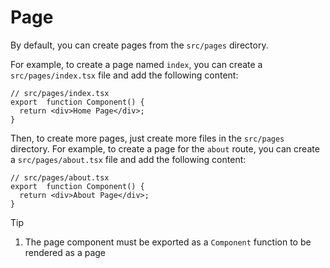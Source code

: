 # Page

By default, you can create pages from the `src/pages` directory.

For example, to create a page named `index`, you can create a `src/pages/index.tsx` file and add the following content:

```tsx
// src/pages/index.tsx
export  function Component() {
  return <div>Home Page</div>;
}
```

Then, to create more pages, just create more files in the `src/pages` directory. For example, to create a page for the `about` route, you can create a `src/pages/about.tsx` file and add the following content:

```tsx
// src/pages/about.tsx
export  function Component() {
  return <div>About Page</div>;
}
```

> [!TIP]
> 1. The page component must be exported as a `Component` function to be rendered as a page
